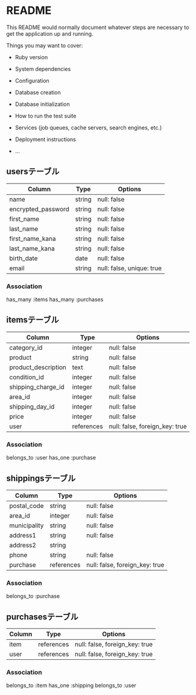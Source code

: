 # README

This README would normally document whatever steps are necessary to get the
application up and running.

Things you may want to cover:

* Ruby version

* System dependencies

* Configuration

* Database creation

* Database initialization

* How to run the test suite

* Services (job queues, cache servers, search engines, etc.)

* Deployment instructions

* ...

## usersテーブル

| Column              | Type       | Options                        |
| ------------------- | ---------- | ------------------------------ |
| name                | string     | null: false                    |
| encrypted_password  | string     | null: false                    |
| first_name          | string     | null: false                    |
| last_name           | string     | null: false                    |
| first_name_kana     | string     | null: false                    |
| last_name_kana      | string     | null: false                    |
| birth_date          | date       | null: false                    |
| email               | string     | null: false, unique: true      |

### Association
has_many :items
has_many :purchases


## itemsテーブル
| Column              | Type       | Options                        |
| ------------------- | ---------- | ------------------------------ |
| category_id         | integer    | null: false                    |
| product             | string     | null: false                    |
| product_description | text       | null: false                    |
| condition_id        | integer    | null: false                    |
| shipping_charge_id  | integer    | null: false                    |
| area_id             | integer    | null: false                    |
| shipping_day_id     | integer    | null: false                    |
| price               | integer    | null: false                    |
| user                | references | null: false, foreign_key: true |

### Association
belongs_to :user
has_one    :purchase


## shippingsテーブル
| Column              | Type       | Options                        |
| ------------------- | ---------- | ------------------------------ |
| postal_code         | string     | null: false                    |
| area_id             | integer    | null: false                    |
| municipality        | string     | null: false                    |
| address1            | string     | null: false                    |
| address2            | string     |                                |
| phone               | string     | null: false                    |
| purchase            | references | null: false, foreign_key: true |

### Association
belongs_to :purchase


## purchasesテーブル
| Column              | Type       | Options                        |
| ------------------- | ---------- | ------------------------------ |
| item                | references | null: false, foreign_key: true |
| user                | references | null: false, foreign_key: true |

### Association
belongs_to :item
has_one :shipping
belongs_to :user